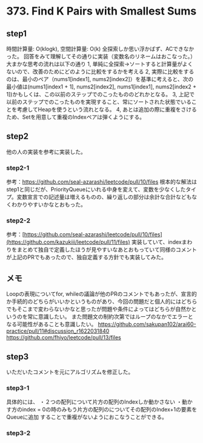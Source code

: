 # 373. Find K Pairs with Smallest Sums

## step1
時間計算量: O(klogk), 空間計算量: O(k)
全探索しか思い浮かばず、ACできなかった。
回答をみて理解してその通りに実装（変数名のリネームはおこなった。）
大まかな思考の流れは以下の通り
1, 単純に全探索→ソートすると計算量がよくないので、改善のためにどのように比較をするかを考える
2, 実際に比較をするのは、最小のペア（nums1[index1], nums2[index2]）を基準に考えると、次の最小値は(nums1[index1 + 1], nums2[index2], nums1[index1], nums2[index2 + 1])かもしくは、この以前のステップでのこったもののどれかとなる。
3, 上記で以前のステップでのこったものを実現すること、常にソートされた状態でいることを考慮してHeapを使うという流れとなる。
4, あとは追加の際に重複をさけるため、Setを用意して重複のIndexペアは弾くようにする。

## step2
他の人の実装を参考に実装した。
### step2-1
参考：https://github.com/seal-azarashi/leetcode/pull/10/files
根本的な解法はstep1と同じだが、PriorityQueueにいれる中身を変えて、変数を少なくしたタイプ。変数宣言での記述量は増えるものの、繰り返しの部分は余計な合計などもなくわかりやすいかなとおもった。

### step2-2
参考：[https://github.com/seal-azarashi/leetcode/pull/10/files](https://github.com/kazukiii/leetcode/pull/11/files)
実装していて、indexまわりをまとめて独自で定義したほうが見やすいなあとおもっていて同様のコメントが上記のPRでもあったので、独自定義する方針でも実装してみた。

## メモ
Loopの表現についてfor, whileの議論が他のPRのコメントでもあったが、宣言的か手続的のどちらがいいかというものがあり、今回の問題だと個人的にはどちらでもそこまで変わらないかなと思ったが問題や条件によってはどちらが自然かというのを常に意識したい。
また問題文の制約次第ではループのなかでエラーとなる可能性があることも意識したい。
https://github.com/sakupan102/arai60-practice/pull/11#discussion_r1622031840
https://github.com/fhiyo/leetcode/pull/13/files

## step3
いただいたコメントを元にアルゴリズムを修正した。
### step3-1
具体的には、
・２つの配列について片方の配列のIndexしか動かさない
・動かす方のindex = 0の時のみもう片方の配列のについてその配列のIndex+1の要素をQueueに追加
することで重複がないようにおこなうことができる。

### step3-2
